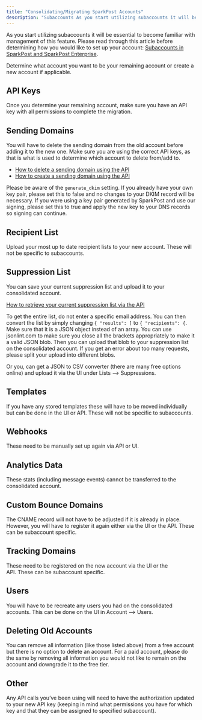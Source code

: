 ```yaml
---
title: "Consolidating/Migrating SparkPost Accounts"
description: "Subaccounts As you start utilizing subaccounts it will be essential to become more familiar with how management will work with this feature Please read through this article before determining how you would like to set up your account u Subaccounts in SparkPost and SparkPost Enterprise u Determine what..."
---
```


As you start utilizing subaccounts it will be essential to become familiar with management of this feature. Please read through this article before determining how you would like to set up your account: [Subaccounts in SparkPost and SparkPost Enterprise](https://www.sparkpost.com/docs/user-guide/subaccounts/).

Determine what account you want to be your remaining account or create a new account if applicable.

## API Keys

Once you determine your remaining account, make sure you have an API key with all permissions to complete the migration. 

## Sending Domains

You will have to delete the sending domain from the old account before adding it to the new one. Make sure you are using the correct API keys, as that is what is used to determine which account to delete from/add to.

* [How to delete a sending domain using the API](https://developers.sparkpost.com/api/sending-domains#sending-domains-retrieve,-update,-and-delete-delete)
* [How to create a sending domain using the API](https://developers.sparkpost.com/api/sending-domains#sending-domains-create-post)

Please be aware of the `generate_dkim` setting. If you already have your own key pair, please set this to false and no changes to your DKIM record will be necessary. If you were using a key pair generated by SparkPost and use our signing, please set this to true and apply the new key to your DNS records so signing can continue. 

## Recipient List

Upload your most up to date recipient lists to your new account. These will not be specific to subaccounts.

## Suppression List

You can save your current suppression list and upload it to your consolidated account. 

[How to retrieve your current suppression list via the API](https://developers.sparkpost.com/api/suppression-list#suppression-list-retrieve,-delete)

To get the entire list, do not enter a specific email address. You can then convert the list by simply changing `{ "results": [` to `{ "recipients": {`. Make sure that it is a JSON object instead of an array. You can use jsonlint.com to make sure you close all the brackets appropriately to make it a valid JSON blob. Then you can upload that blob to your suppression list on the consolidated account. If you get an error about too many requests, please split your upload into different blobs. 

Or you, can get a JSON to CSV converter (there are many free options online) and upload it via the UI under Lists --> Suppressions.

## Templates

If you have any stored templates these will have to be moved individually but can be done in the UI or API. These will not be specific to subaccounts.

## Webhooks

These need to be manually set up again via API or UI.

## Analytics Data

These stats (including message events) cannot be transferred to the consolidated account.

## Custom Bounce Domains

The CNAME record will not have to be adjusted if it is already in place. However, you will have to register it again either via the UI or the API. These can be subaccount specific.

## Tracking Domains

These need to be registered on the new account via the UI or the API. These can be subaccount specific.

## Users

You will have to be recreate any users you had on the consolidated accounts. This can be done on the UI in Account --> Users.

## Deleting Old Accounts

You can remove all information (like those listed above) from a free account but there is no option to delete an account. For a paid account, please do the same by removing all information you would not like to remain on the account and downgrade it to the free tier. 

## Other

Any API calls you’ve been using will need to have the authorization updated to your new API key (keeping in mind what permissions you have for which key and that they can be assigned to specified subaccount).
